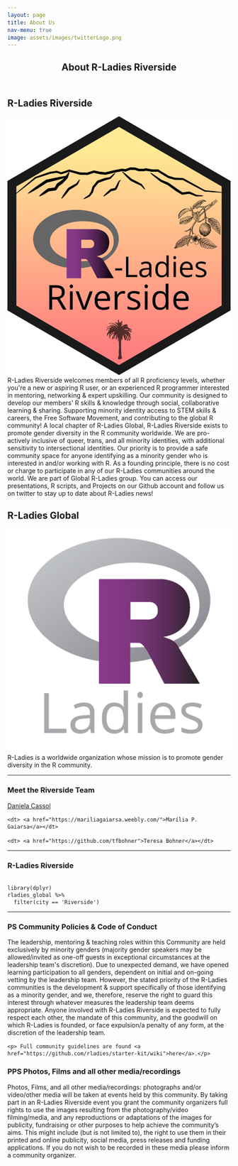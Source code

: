 ```yaml
---
layout: page
title: About Us
nav-menu: true
image: assets/images/twitterLogo.png
---
```


<!-- Main -->
<div id="main" class="alt">

<!-- One -->
<section id="one">
	<div class="inner">
		<header class="major">
			<h1>About R-Ladies Riverside</h1>
		</header>

<!-- about R-Ladies Riverside -->
<h2 id="content">R-Ladies Riverside</h2>

<p><span class="image left"><img src="assets/images/rLadiesLogo.png" alt="" /></span> R-Ladies Riverside welcomes members of all R proficiency levels, whether you're a new or aspiring R user, or an experienced R programmer interested in mentoring, networking & expert upskilling. Our community is designed to develop our members' R skills & knowledge through social, collaborative learning & sharing. Supporting minority identity access to STEM skills & careers, the Free Software Movement, and contributing to the global R community!
A local chapter of R-Ladies Global, R-Ladies Riverside exists to promote gender diversity in the R community worldwide. We are pro-actively inclusive of queer, trans, and all minority identities, with additional sensitivity to intersectional identities. Our priority is to provide a safe community space for anyone identifying as a minority gender who is interested in and/or working with R. As a founding principle, there is no cost or charge to participate in any of our R-Ladies communities around the world.
We are part of Global R-Ladies group. You can access our presentations, R scripts, and Projects on our Github account and follow us on twitter to stay up to date about R-Ladies news!</p>

<!-- About R-Ladies global -->
<h2 id="content">R-Ladies Global</h2>

<p><span class="image right"><img src="assets/images/R-LadiesGlobal.png" alt="" /></span> R-Ladies is a worldwide organization whose mission is to promote gender diversity in the R community.</p>

<!-- Section -->
<div class="row">
</div>
<hr class="major" />
<!-- team -->
<h3>Meet the Riverside Team</h3>
<dl>
	<dt> <a href="http://www.dcassol.com/">Daniela Cassol</a></dt>

	<dt> <a href="https://mariliagaiarsa.weebly.com/">Marília P. Gaiarsa</a></dt>

	<dt> <a href="https://github.com/tfbohner">Teresa Bohner</a></dt>

</dl>
<hr class="major" />
<!-- Preformatted Code -->
<h3>R-Ladies Riverside</h3>
<pre><code>
library(dplyr)
rladies_global %>%
  filter(city == 'Riverside')
</code></pre>
<hr class="major" />
<!-- Box -->
<h3>PS Community Policies & Code of Conduct</h3>
<div class="box">
	<p>The leadership, mentoring & teaching roles within this Community are held exclusively by minority genders (majority gender speakers may be allowed/invited as one-off guests in exceptional circumstances at the leadership team's discretion). Due to unexpected demand, we have opened learning participation to all genders, dependent on initial and on-going vetting by the leadership team. However, the stated priority of the R-Ladies communities is the development & support specifically of those identifying as a minority gender, and we, therefore, reserve the right to guard this interest through whatever measures the leadership team deems appropriate. Anyone involved with R-Ladies Riverside is expected to fully respect each other, the mandate of this community, and the goodwill on which R-Ladies is founded, or face expulsion/a penalty of any form, at the discretion of the leadership team.</p>
	
	<p> Full community guidelines are found <a href="https://github.com/rladies/starter-kit/wiki">here</a>.</p>
	
</div>

<!-- Box -->
<h3>PPS Photos, Films and all other media/recordings</h3>
<div class="box">
	<p>Photos, Films, and all other media/recordings: photographs and/or video/other media will be taken at events held by this community. By taking part in an R-Ladies Riverside event you grant the community organizers full rights to use the images resulting from the photography/video filming/media, and any reproductions or adaptations of the images for publicity, fundraising or other purposes to help achieve the community’s aims. This might include (but is not limited to), the right to use them in their printed and online publicity, social media, press releases and funding applications. If you do not wish to be recorded in these media please inform a community organizer.</p>
	
</div>
</div>
</section>
</div>
